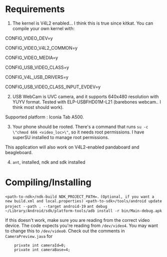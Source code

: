 # Requirements
1) The kernel is V4L2 enabled... I think this is true since kitkat. You can compile your own kernel with:

 CONFIG_VIDEO_DEV=y

 CONFIG_VIDEO_V4L2_COMMON=y

 CONFIG_VIDEO_MEDIA=y

 CONFIG_USB_VIDEO_CLASS=y

 CONFIG_V4L_USB_DRIVERS=y

 CONFIG_USB_VIDEO_CLASS_INPUT_EVDEV=y

2) USB WebCam is UVC camera, and it supports 640x480 resolution with YUYV format. Tested with ELP-USBFHD01M-L21 (barebones webcam.. I think most should work).

Supported platform : Iconia Tab A500.

3) Your phone should be rooted. There's a command that runs `su -c \"chmod 666 <video_loc>\"`, so it needs root permissions. I have superSU installed to manage root permissions.

 This application will also work on V4L2-enabled pandaboard and beagleboard.

4) `ant`, installed, ndk and sdk installed

# Compiling/Installing
`<path-to-ndk>/ndk-build NDK_PROJECT_PATH=.`
`(Optional, if you want a new build.xml and local.properties) <path-to-sdk>/tools/android update project --path . --target android-19`
`ant debug`
`~/Library/Android/sdk/platform-tools/adb install -r bin/Main-debug.apk`

If this doesn't work, make sure you are reading from the correct video device. The code expects you're reading from `/dev/video4`. You may want to change this to `/dev/video0`. Check out the comments in `CameraPreview.java` for

		private int cameraId=0;
		private int cameraBase=4;
